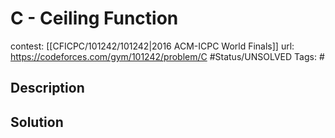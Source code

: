 # C - Ceiling Function

contest: [[CFICPC/101242/101242|2016 ACM-ICPC World Finals]]
url: https://codeforces.com/gym/101242/problem/C
#Status/UNSOLVED
Tags: #

## Description

## Solution

